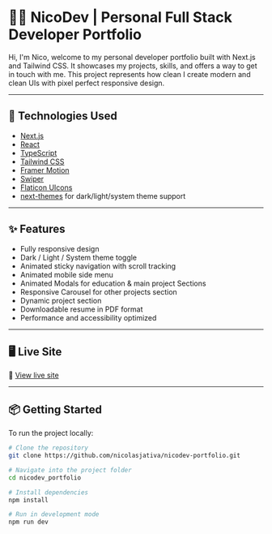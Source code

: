 # 🧑‍💻 NicoDev | Personal Full Stack Developer Portfolio

Hi, I'm Nico, welcome to my personal developer portfolio built with Next.js and Tailwind CSS. It showcases my projects, skills, and offers a way to get in touch with me. This project represents how clean I create modern and clean UIs with pixel perfect responsive design. 

---

## 🚀 Technologies Used

- [Next.js](https://nextjs.org/)
- [React](https://reactjs.org/)
- [TypeScript](https://www.typescriptlang.org/)
- [Tailwind CSS](https://tailwindcss.com/)
- [Framer Motion](https://www.framer.com/motion/)
- [Swiper](https://swiperjs.com/react/)
- [Flaticon UIcons](https://www.flaticon.com/uicons/interface-icons/)
- [next-themes](https://github.com/pacocoursey/next-themes) for dark/light/system theme support

---

## ✨ Features

- Fully responsive design
- Dark / Light / System theme toggle
- Animated sticky navigation with scroll tracking
- Animated mobile side menu
- Animated Modals for education & main project Sections
- Responsive Carousel for other projects section
- Dynamic project section
- Downloadable resume in PDF format
- Performance and accessibility optimized

---

## 🖥️ Live Site

🔗 [View live site](https://nicodev.vercel.app/)

---

## 📦 Getting Started

To run the project locally:

```bash
# Clone the repository
git clone https://github.com/nicolasjativa/nicodev-portfolio.git

# Navigate into the project folder
cd nicodev_portfolio

# Install dependencies
npm install

# Run in development mode
npm run dev
